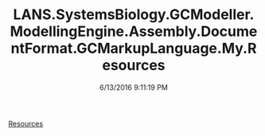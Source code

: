 ﻿---
title: LANS.SystemsBiology.GCModeller.ModellingEngine.Assembly.DocumentFormat.GCMarkupLanguage.My.Resources
date: 6/13/2016 9:11:19 PM
---

[Resources](T-LANS.SystemsBiology.GCModeller.ModellingEngine.Assembly.DocumentFormat.GCMarkupLanguage.My.Resources.Resources.html)
